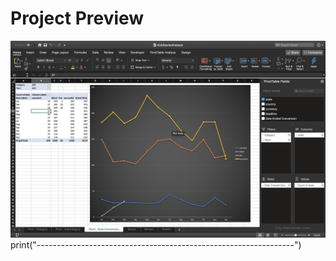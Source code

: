 # Project Preview
![](Images/analysispreview1.png)
print("----------------------------------------------------------------")
